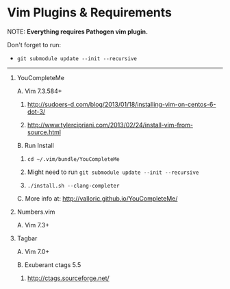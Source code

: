 # Vim Plugins & Requirements

NOTE: **Everything requires Pathogen vim plugin.**

Don't forget to run:
* `git submodule update --init --recursive`

---

1. YouCompleteMe

   A. Vim 7.3.584+
   
      1. http://sudoers-d.com/blog/2013/01/18/installing-vim-on-centos-6-dot-3/

      2. http://www.tylercipriani.com/2013/02/24/install-vim-from-source.html

   B. Run Install
   
      1. `cd ~/.vim/bundle/YouCompleteMe` 
      
      2. Might need to run `git submodule update --init --recursive`
      
      3. `./install.sh --clang-completer`
 
   C. More info at: http://valloric.github.io/YouCompleteMe/

2. Numbers.vim

   A. Vim 7.3+
 
3. Tagbar

   A. Vim 7.0+
 
   B. Exuberant ctags 5.5
      
      1. http://ctags.sourceforge.net/
 
